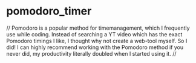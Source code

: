 # pomodoro_timer
// Pomodoro is a popular method for timemanagement, which I frequently use while coding. Instead of searching a YT video which has the exact Pomodoro timings I like, I thought why not create a web-tool myself. So I did! I can highly recommend working with the Pomodoro method if you never did, my productivity literally doubled when I started using it.
//
